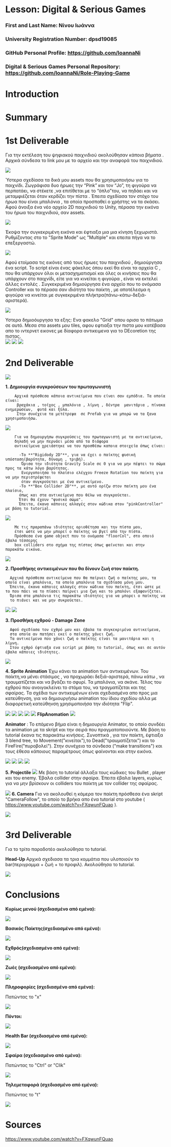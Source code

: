 # Lesson: Digital & Serious Games

### First and Last Name: Νίνου Ιωάννα
### University Registration Number: dpsd19085
### GitHub Personal Profile: https://github.com/IoannaNi
### Digital & Serious Games Personal Repository: https://github.com/IoannaNi/Role-Playing-Game

# Introduction

# Summary


# 1st Deliverable
Για την εκτέλεση του ψηφιακού παιχνιδιού ακολούθησαν κάποια βήματα . 
Αρχικά σύνδεσα το link μου με το αρχείο και την αναφορά του παιχνιδιού.

![](dpsdXXXXX/link.png)


 Ύστερα σχεδίασα τα δικά μου assets που θα χρησιμοποιήσω για το παιχνίδι. Ζωγράφισα δυο ήρωες την “Pink” και τον “Jo”, τη φιγούρα να περπατάει, να στέκετε ,να επιτίθεται με το “όπλο”του, να πηδάει και να μεταμφιέζεται όταν κερδίζει την πίστα . Έπειτα σχεδίασα τον στόχο του ήρωα που είναι μπαλόνια , τα οποία προσπαθεί ο χρήστης να τα σκάσει.
Αφού άνοιξα ένα νέο αρχείο 2D παιχνιδιού το Unity, πέρασα την εικόνα  του ήρωα του παιχνιδιού, σαν assets.



![](dpsdXXXXX/pink.png)

 Έκοψα την συγκεκριμένη εικόνα και έφτιαξα μια μια κίνηση ξεχωριστά. Ρυθμίζοντας στο το "Sprite Mode" ως  "Multiple" και επειτα πήγα να το επεξεργαστώ.


![](dpsdXXXXX/crop.png)


Αφού ετοίμασα τις εικόνες από τους ήρωες του παιχνιδιού , δημιούργησα  ένα script. Το script είναι ένας φάκελος όπου εκεί θα είναι τα αρχεία C , που θα υπάρχουν όλοι οι μετασχηματισμοί και όλες οι κινήσεις που θα υπάρχουν στο παιχνίδι, είτε για να κινείται η φιγούρα , είναι να εκτελεί άλλες εντολές . Συγκεκριμένα δημιούργησα ένα αρχείο που το ονόμασα Controller και το πέρασα σαν ιδιότητα του παίκτη , με αποτέλεσμα η φιγούρα να κινείται με συγκεκριμένα πλήκτρα(πάνω-κάτω-δεξιά-αριστερά). 

![](dpsdXXXXX/scripts1.png)

Υστερα δημιοόυργησα τα εξης:
Ενα φακελο "Grid" οπου ορισα το πάτωμα σε αυτό.
Mεσα στα assets μου tiles, αφου εφτιαξα την πιστα μου κατέβασα απο το ιντερνετ εικονες με δίαφορα αντικειμενα για το DEcoretion της πιστας.  
![](dpsdXXXXX/tiles.png)
![](dpsdXXXXX/Decorate.png)
![](dpsdXXXXX/crop_object.png)

# 2nd Deliverable

  ![](dpsdXXXXX/2.00.png)

  **1. Δημιουργία συγκρούσεων του πρωταγωνιστή**
        
        Αρχικά πρόσθεσα κάποια αντικείμενα που είναι σαν εμπόδια. Τα οποία είναι:
         βραχάκια , τοίχος , μπαλόνια , λίμνη , δέντρα  μανιτάρια , πίνακα ενημερώσεων,  φυτά και ξύλα. 
         Στην συνέχεια τα μετέτρεψα  σε Prefab για να μπορώ να τα ξανα χρησιμοποιήσω.
  ![](dpsdXXXXX/Prefab.png)

        Για να δημουργήσω συγκρούσεις του πρωταγωνιστή με τα αντικείμενα, 
        δηλαδή να μην περνάει μέσα από τα διάφορα 
        αντικείμενα χρειάστηκε να του προσθέσω καποια στοιχεία όπως είναι:
  
          -Το **"Rigidody 2D"**, για να έχει ο παίκτης φυσική υπόσταση(βαρύτητα, δύναμη , τριβή). 
           Όρισα την ιδιότητα Gravity Scale σε 0 για να μην πέφτει το σώμα προς τα κάτω λόγο βαρύτητας.
           Ενεργοποιήσα το πλαίσιο ελέγχου Freeze Rotation του παίκτη για να μην περιστρέφεται
           όταν συγκρούεται με ένα αντικείμενο. 
          -Το **"Box Collider 2D"**, με αυτό ορίζω στον παίκτη μου ένα πλαίσιο, 
          όπως και στα αντικείμενα που θέλω να συγκρούεται. 
          Έτσι θα έχουν "φυσικό σώμα".
          Έπειτα, έκανα κάποιες αλλαγές στον κώδικα στον "pinkController" με βάση το tutorial.

  ![](dpsdXXXXX/2.01.png)

        Με τις πραραπάνω ιδιότητες οριοθέτησα και την πίστα μου, 
        έτσι ώστε να μην μπορεί ο παίκτης να βγεί από την πίστα.
        Πρόσθεσα ένα game object που το ονόμασα "floorCol", στο οποιό έβαλα τέσσερης
        box colliders στο σχήμα της πίστας όπως φαίνεται και στην  παρακάτω εικόνα.
         
  ![](dpsdXXXXX/oria.png)

 
   **2. Προσθήκης αντικειμένων που θα δίνουν ζωή στον παίκτη.**

      Αρχικά πρόσθεσα αντικείμενα που θα παίρνει ζωή ο παίκτης μου, τα οποία είναι μπαλόνια, τα οποία μπαλόνια τα σχεδίασα μόνη μου.
      Έπειτα, έκανα κάποιες αλλαγές στον κώδικα του παίκτη, έτσι ώστε με το που πάει να το πίασει παίρνει μια ζωη και το μπαλόνι εξαφανίζεται. 
      Όρισα στα μπαλόνια τις παρακάτω ιδιότητες για να μπορει ο παίκτης να 
      το πιάνει και να μην συκρούεται. 

 ![](dpsdXXXXX/2.02.png)
  ![](dpsdXXXXX/ballons.png)

   **3. Προσθήκη εχθρού - Damage Zone**
      
      Αφού σχεδίασα τον εχθρό μου και έβαλα τα συγκεκριμένα αντικείμενα,
      στα οποία αν πατήσει εκεί ο παίκτης χάνει ζωή. 
      Τα αντικείμενα που χάνει ζωή ο παίκτης είναι τα μανιτάρια και η  λίμνη. 
      Στον εχθρό έφτιαξα ενα script με βάση το tutorial, όπως και σε αυτόν έβαλα κάποιες ιδιότητες.

  ![](dpsdXXXXX/enemy_idiot.png)


   **4. Sprite Animation**
      Έχω κάνει τα animation των αντικειμένων. Του παίκτη,να μένει στάσιμος , να προχωράει δεξιά-αριστερά, πάνω κάτω , να τραυματίζεται και να βγάζει το σφυρί.
      Τα μπαλόνια, να σκάνε.
      Τέλος του εχθρού που ανοιγοκλείνει το στόμα του, να τραγματίζεται και της σφαίρας.
      Τα σχέδια των αντικειμένων είναι σχεδιασμένα απο προς μια κατεύθηνση, για να δημιουργήσω animation του ίδιου σχεδίου αλλα με διαφορετική κατεύθηνση χρησιμοποιήσα την ιδιότητα "Flip". 

  ![](dpsdXXXXX/allanimations.png)
   ![](dpsdXXXXX/enemydead.png)
       ![](dpsdXXXXX/Pink_Up.png)
       ![](dpsdXXXXX/bullet.png)
        ![](dpsdXXXXX/dead.png)
  **FlipAnomation**
       ![](dpsdXXXXX/flipAnimation.png)

  **Animator** : Το επόμενο βήμα είναι η δημιουργία Animator, το οποίο συνδέει τα animation με τα skript και την σειρά που πραγματοποιούντε.
   Με βάση το tutorial έκανα τις παρακάτω κινήσεις.
  Συνοπτικά , για τον παίκτη, έφτιαξα 3 blend tree, το Movement("κινείται"),το Dead("τραυματίζεται") και το FireFire("πυροβολεί").
   Στην συνέχεια τα σύνδεσα ("make transitions") και τους έθεσα κάποιους παραμέτρους όπως φαίνονται και στην εικόνα.

  ![](dpsdXXXXX/animator.png)
  ![](dpsdXXXXX/dead_animator.png)
  ![](dpsdXXXXX/enemy_animator.png)
  ![](dpsdXXXXX/kateu8isi.png)
       
  **5. Projectile** 
![](dpsdXXXXX/bullet.png)
    Με βάση το tutorial άλλαξα τους κώδικες του Bullet , player και του enemy. 
    Έβαλα collider στην σφαίρα. 
    Έπειτα έβαλα layers, κυρίως για να μην βρίσκουν οι colliders του παίκτη με τον collider της σφαίρας. 

![](dpsdXXXXX/bulletidiot.png)
**6. Camera** 
   Για να ακολουθεί η κάμερα τον παίκτη πρόσθεσα ένα skript "CameraFollow", το  οποίο το βρήκα απο ένα tutorial στο youtube ( https://www.youtube.com/watch?v=FXqwunFQuao ).

  ![](dpsdXXXXX/camerafollow.png)

# 3rd Deliverable 
Για το τρίτο παραδοτέο ακολούθησα το tutorial. 

**Head-Up**
Αρχικά σχεδιασα τα τρια κομμάτια που υλοποιούν το bar(περιγραμμα + ζωή + το προφιλ). Ακολούθησα το tutorial.

 ![](dpsdXXXXX/canvas.png)



# Conclusions


**Κυρίως μενού (σχεδιασμένο από εμένα):**

![](dpsdXXXXX/menu.png)

**Βασικός Παίκτης(σχεδιασμένο από εμένα):**

![](dpsdXXXXX/Pink_Up.png)



**Εχθρός(σχεδιασμένο από εμένα):**


![](dpsdXXXXX/enemydead.png)



**Ζωές (σχεδιασμένο από εμένα):**



![](dpsdXXXXX/ballons.png)




**Πληροφορίες  (σχεδιασμένο από εμένα):**


Πατώντας το "x" 



![](dpsdXXXXX/Screenshot%20(9).png)




**Πόντοι:**



![](dpsdXXXXX/points.png)



**Health Bar (σχεδιασμένο από εμένα):**


![](dpsdXXXXX/HealthBar.png)




**Σφαίρα (σχεδιασμένο από εμένα):**

Πατώντας το "Ctrl" or "Clik"


![](dpsdXXXXX/sfaira.png)

**Τηλεμεταφορά (σχεδιασμένο από εμένα):** 

Πατώντας το "t" 


![](dpsdXXXXX/teleport.png)





# Sources
https://www.youtube.com/watch?v=FXqwunFQuao